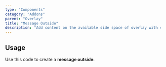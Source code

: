 ```yaml
---
type: "Components"
category: "Addons"
parent: "Overlay"
title: "Message Outside"
description: "Add content on the available side space of overlay with sides."
---
```


## Usage

Use this code to create a **message outside**.

<demo>
  <demovanilla src="vanilla/components/addons/overlay/messageoutside">
  </demovanilla>
</demo>
